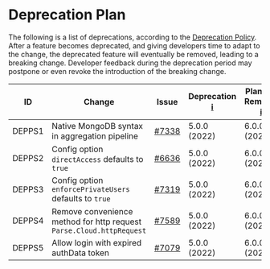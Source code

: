 # Deprecation Plan <!-- omit in toc -->

The following is a list of deprecations, according to the [Deprecation Policy](https://github.com/parse-community/parse-server/blob/master/CONTRIBUTING.md#deprecation-policy). After a feature becomes deprecated, and giving developers time to adapt to the change, the deprecated feature will eventually be removed, leading to a breaking change. Developer feedback during the deprecation period may postpone or even revoke the introduction of the breaking change.

| ID     | Change                                          | Issue                                                                | Deprecation [ℹ️][i_deprecation] | Planned Removal [ℹ️][i_removal] | Status [ℹ️][i_status] | Notes |
|--------|-------------------------------------------------|----------------------------------------------------------------------|---------------------------------|---------------------------------|-----------------------|-------|
| DEPPS1 | Native MongoDB syntax in aggregation pipeline   | [#7338](https://github.com/parse-community/parse-server/issues/7338) | 5.0.0 (2022)                    | 6.0.0 (2023)                    | deprecated            | -     |
| DEPPS2 | Config option `directAccess` defaults to `true` | [#6636](https://github.com/parse-community/parse-server/pull/6636)   | 5.0.0 (2022)                    | 6.0.0 (2023)                    | deprecated            | -     |
| DEPPS3 | Config option `enforcePrivateUsers` defaults to `true` | [#7319](https://github.com/parse-community/parse-server/pull/7319)   | 5.0.0 (2022)                    | 6.0.0 (2023)                    | deprecated            | -     |
| DEPPS4 | Remove convenience method for http request `Parse.Cloud.httpRequest` | [#7589](https://github.com/parse-community/parse-server/pull/7589)   | 5.0.0 (2022)                    | 6.0.0 (2023)                    | deprecated            | -     |
| DEPPS5 | Allow login with expired authData token | [#7079](https://github.com/parse-community/parse-server/pull/7079)   | 5.0.0 (2022)                    | 6.0.0 (2023)                    | deprecated            | -     |

[i_deprecation]: ## "The version and date of the deprecation."
[i_removal]: ## "The version and date of the planned removal."
[i_status]: ## "The current status of the deprecation: deprecated (the feature is deprecated and still available), removed (the deprecated feature has been removed and is unavailable), retracted (the deprecation has been retracted and the feature will not be removed."
